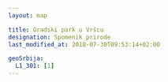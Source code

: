 ```yaml
---
layout: map

title: Gradski park u Vršcu
designation: Spomenik prirode
last_modified_at: 2018-07-30T09:53:14+02:00

geoSrbija:
  L1_301: [1]
---
```

